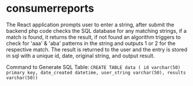 # consumerreports
The React application prompts user to enter a string, after submit the backend php code checks the SQL database for any matching strings, if a match is found, it returns the result, if not found an algorithm triggers to check for 'aaa' &amp; 'aba' patterns in the string and outputs 1 or 2 for the respective match. The result is returned to the user and the entry is stored in sql with a unique id, date, original string, and output result. 


Command to Generate SQL Table: `CREATE TABLE data ( id varchar(50) primary key, date_created datetime, user_string varchar(50), results varchar(50))`
